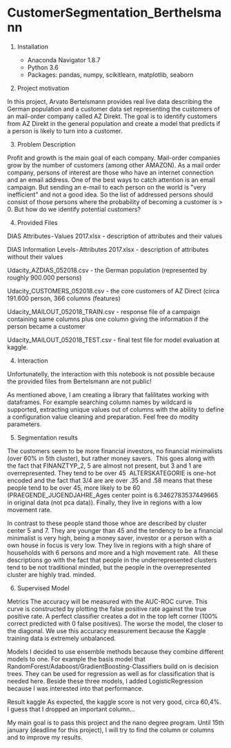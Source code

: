 # CustomerSegmentation_Berthelsmann

1. Installation
	- Anaconda  Navigator 1.8.7
	- Python 3.6
	- Packages: pandas, numpy, scikitlearn, matplotlib, seaborn
	
2. Project motivation

In this project, Arvato Bertelsmann provides real live data describing the German population and a customer data set representing the customers of an mail-order company called AZ Direkt.
The goal is to identify customers from AZ Direkt in the general population and create a model that predicts if a person is likely to turn into a customer.

3. Problem Description

Profit and growth is the main goal of each company. Mail-order companies grow by the number of customers (among other AMAZON).
As a mail order company, persons of interest are those who have an internet connection and an email address. One of the best ways to catch attention is an email campaign. But sending an e-mail to each person on the world is "very inefficient" and not a good idea. So the list of addressed persons should consist of those persons where the probability of becoming a customer is > 0.
But how do we identify potential customers? 

4. Provided Files

DIAS Attributes - Values 2017.xlsx - description of attributes and their values

DIAS Information Levels - Attributes 2017.xlsx - description of attributes without their values

Udacity_AZDIAS_052018.csv - the German population (represented by roughly 900.000 persons)

Udacity_CUSTOMERS_052018.csv - the core customers of AZ Direct (circa 191.600 person, 366 columns (features)

Udacity_MAILOUT_052018_TRAIN.csv - response file of a campaign containing same columns plus one column giving the information if the person became a customer

Udacity_MAILOUT_052018_TEST.csv - final test file for model evaluation at kaggle.

4. Interaction

Unfortunatelly, the interaction with this notebook is not possible because the provided files from Bertelsmann are not public!

As mentioned above, I am creating a library that falilitates working with dataframes.
For example searching column names by wildcard is supported, extracting unique values out of columns with the ability to define a configuration value cleaning and preparation.
Feel free do modity parameters. 


5. Segmentation results

The customers seem to be more financial investors, no financial minimalists (over 60% in 5th cluster), but rather money savers. 
This goes along with the fact that FINANZTYP_2, 5 are almost not present, but 3 and 1 are overrepresented. They tend to be over 45 
ALTERSKATEGORIE is one-hot encoded and the fact that 3/4 are are over .35 and .58 means that these people tend to be over 45, more likely to be 60 (PRAEGENDE_JUGENDJAHRE_Ages center point is 6.3462783537449665 in original data (not pca data)). Finally, they live in regions with a low movement rate.

In contrast to these people stand those whoe are described by cluster center 5 and 7. They are younger than 45 and the tendency to be a financial minimalist is very high, being a money saver, investor or a person with a own house in focus is very low. They live in regions with a high share of households with 6 persons and more and a high movement rate. 
All these descriptions go with the fact that people in the underrepresented clusters tend to be not traditional minded, but the people in the overrepresented cluster are highly trad. minded.

6. Supervised Model

Metrics
The accuracy will be measured with the AUC-ROC curve. This curve is constructed by plotting the false positive rate against the true positive rate. A perfect classifier creates a dot in the top left corner (100% correct predicted with 0 false positives). The worse the model, the closer to the diagonal. We use this accuracy measurement because the Kaggle training data is extremely unbalanced.

Models
I decided to use ensemble methods because they combine different models to one. For example the basis model that RandomForest/Adaboost/GradientBoosting-Classifiers build on is decision trees. They can be used for regression as well as for classification that is needed here.
Beside these three models, I added LogisticRegression because I was interested into that performance.

Result kaggle
As expected, the kaggle score is not very good, circa 60,4%. I guess that I dropped an important column...

My main goal is to pass this project and the nano degree program. Until 15th january (deadline for this project), I will try to find the column or columns and to improve my results.
